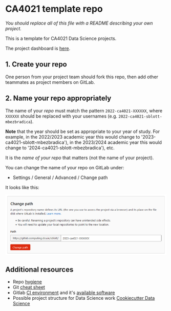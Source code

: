 # CA4021 template repo

*You should replace all of this file with a README describing your own project.*

This is a template for CA4021 Data Science projects.

The project dashboard is [here](https://projects.computing.dcu.ie/project.html?module=ca4021).


## 1. Create your repo

One person from your project team should fork this repo, then add other teammates as project members on GitLab.

## 2. Name your repo appropriately

The name of your *repo* must match the pattern `2022-ca4021-XXXXXX`, where `XXXXXX` should be replaced with your usernames (e.g. `2022-ca4021-sblott-mbezbradica`).

**Note** that the year should be set as appropriate to your year of study. For example, in the 2022/2023 academic year this would change to '2023-ca4021-sblott-mbezbradica'), in the 2023/2024 academic year this would change to '2024-ca4021-sblott-mbezbradica'), etc.

It is the *name of your repo* that matters (not the name of your project).

You can change the name of your repo on GitLab under:
- Settings / General / Advanced / Change path

It looks like this:

![change-repo-path](repo-change-path.png "Change repo path.")

## Additional resources

- Repo [hygiene](https://gitlab.computing.dcu.ie/sblott/local-gitlab-documentation/blob/master/repo-hygiene.md)
- Git [cheat sheet](https://gitlab.computing.dcu.ie/sblott/local-gitlab-documentation/blob/master/cheat-sheet.md)
- Gitlab [CI environment](https://gitlab.computing.dcu.ie/sblott/docker-ci-environment) and it's [available software](https://gitlab.computing.dcu.ie/sblott/docker-ci-environment/blob/master/Dockerfile)
- Possible project structure for Data Science work [Cookiecutter Data Science](https://drivendata.github.io/cookiecutter-data-science/)
